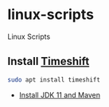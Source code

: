 # linux-scripts
Linux Scripts

## Install [Timeshift](https://teejeetech.com/timeshift/)

```sh
sudo apt install timeshift
```

- [Install JDK 11 and Maven](./install_jdk_and_maven.sh)
